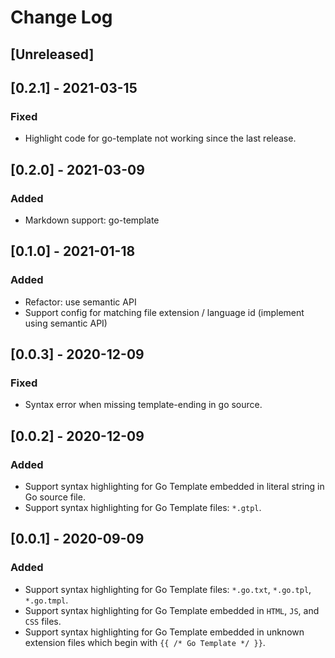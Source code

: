 # Change Log

## [Unreleased]

## [0.2.1] - 2021-03-15

### Fixed

- Highlight code for go-template not working since the last release.

## [0.2.0] - 2021-03-09

### Added

- Markdown support: go-template

## [0.1.0] - 2021-01-18

### Added

- Refactor: use semantic API
- Support config for matching file extension / language id (implement using semantic API)

## [0.0.3] - 2020-12-09

### Fixed

- Syntax error when missing template-ending in go source.

## [0.0.2] - 2020-12-09

### Added

- Support syntax highlighting for Go Template embedded in literal string in Go source file.
- Support syntax highlighting for Go Template files: `*.gtpl`.

## [0.0.1] - 2020-09-09

### Added

- Support syntax highlighting for Go Template files: `*.go.txt`, `*.go.tpl`, `*.go.tmpl`.
- Support syntax highlighting for Go Template embedded in `HTML`, `JS`, and `CSS` files.
- Support syntax highlighting for Go Template embedded in unknown extension files which begin with `{{ /* Go Template */ }}`.
